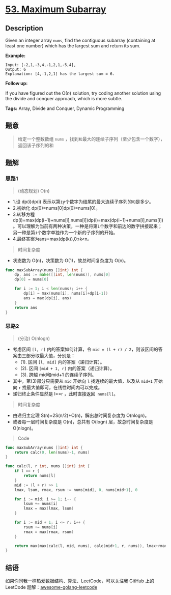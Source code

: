 # [53. Maximum Subarray][title]

## Description

Given an integer array `nums`, find the contiguous subarray (containing at least one number) which has the largest sum and return its sum.

**Example:**

```
Input: [-2,1,-3,4,-1,2,1,-5,4],
Output: 6
Explanation: [4,-1,2,1] has the largest sum = 6.
```

**Follow up:**

If you have figured out the O(*n*) solution, try coding another solution using the divide and conquer approach, which is more subtle.

**Tags:** Array, Divide and Conquer, Dynamic Programming

## 题意
> 给定一个整数数组 `nums` ，找到`和`最大的连续子序列（至少包含一个数字），返回该子序列的和 

## 题解
### 思路1
> (动态规划) O(n)

- 1.设 dp(i)dp(i) 表示以第`i`y个数字为结尾的最大连续子序列的`和`是多少。
- 2.初始化 dp(0)=nums[0]dp(0)=nums[0]。
- 3.转移方程 dp(i)=max(dp(i−1)+nums[i],nums[i])dp(i)=max(dp(i−1)+nums[i],nums[i])。可以理解为当前有两种决策，一种是将第`i`个数字和前边的数字拼接起来；另一种是第`i`个数字单独作为一个新的子序列的开始。
- 4.最终答案为ans=max(dp(k)),0≤k<n。

> 时间复杂度
- 状态数为 O(n)，决策数为 O(1)，故总时间复杂度为 O(n)。

```go
func maxSubArray(nums []int) int {
	dp, ans := make([]int, len(nums)), nums[0]
	dp[0] = nums[0]

	for i := 1; i < len(nums); i++ {
		dp[i] = max(nums[i], nums[i]+dp[i-1])
		ans = max(dp[i], ans)
	}
	return ans
}
```
### 思路2
> (分治) O(nlogn)

- 考虑区间 `[l, r]` 内的答案如何计算，令 `mid = (l + r) / 2`，则该区间的答案由三部分取最大值，分别是：
    - (1). 区间 `[l, mid]` 内的答案（递归计算）。
    - (2). 区间 `[mid + 1, r]` 内的答案（递归计算）。
    - (3). 跨越 mid和mid+1 的连续子序列。
- 其中，第(3)部分只需要从 `mid` 开始向 `l` 找连续的最大值，以及从 `mid+1` 开始向 `r` 找最大值即可，在线性时间内可以完成。
- 递归终止条件显然是 l==r ，此时直接返回` nums[l]`。

> 时间复杂度

- 由递归主定理 S(n)=2S(n/2)+O(n)，解出总时间复杂度为 O(nlogn)。
- 或者每一层时间复杂度是 O(n)，总共有 O(logn) 层，故总时间复杂度是 O(nlogn)。

> Code
```go
func maxSubArray(nums []int) int {
	return calc(0, len(nums)-1, nums)
}

func calc(l, r int, nums []int) int {
	if l == r {
		return nums[l]
	}
	mid := (l + r) >> 1
	lmax, lsum, rmax, rsum := nums[mid], 0, nums[mid+1], 0

	for i := mid; i >= 1; i-- {
		lsum += nums[i]
		lmax = max(lmax, lsum)
	}

	for i := mid + 1; i <= r; i++ {
		rsum += nums[i]
		rmax = max(rmax, rsum)
	}

	return max(max(calc(l, mid, nums), calc(mid+1, r, nums)), lmax+rmax)
}

```


## 结语

如果你同我一样热爱数据结构、算法、LeetCode，可以关注我 GitHub 上的 LeetCode 题解：[awesome-golang-leetcode][me]

[title]: https://leetcode.com/problems/maximum-subarray/description/
[me]: https://github.com/kylesliu/awesome-golang-leetcode

